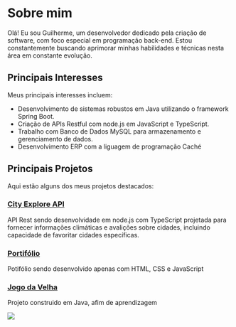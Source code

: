 # Sobre mim

Olá! Eu sou Guilherme, um desenvolvedor dedicado pela criação de software, com foco especial em programação back-end. Estou constantemente buscando aprimorar minhas habilidades e técnicas nesta área em constante evolução.

## Principais Interesses

Meus principais interesses incluem:

- Desenvolvimento de sistemas robustos em Java utilizando o framework Spring Boot.
- Criação de APIs Restful com node.js em JavaScript e TypeScript.
- Trabalho com Banco de Dados MySQL para armazenamento e gerenciamento de dados.
- Desenvolvimento ERP com a liguagem de programação Caché

## Principais Projetos

Aqui estão alguns dos meus projetos destacados:

### [City Explore API](https://github.com/GuiMeiring/city-explore-api)
API Rest sendo desenvolvidade em node.js com TypeScript projetada para fornecer informações climáticas e avalições sobre  cidades, incluindo capacidade de favoritar cidades específicas.

### [Portifólio](https://github.com/GuiMeiring/guimeiring.github.io)
Potifólio sendo desenvolvido apenas com HTML, CSS e JavaScript

### [Jogo da Velha](https://github.com/GuiMeiring/jogo-da-velha)
Projeto construido em Java, afim de aprendizagem

<img src="https://github-readme-stats.vercel.app/api/top-langs/?username=GuiMeiring&layout=compact&langs_count=7&theme=radical"/>
